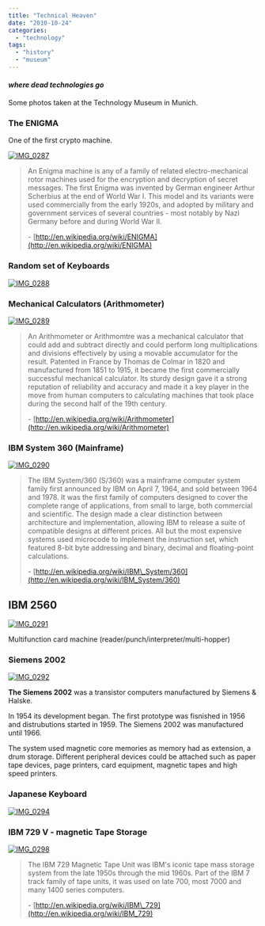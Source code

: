 ```yaml
---
title: "Technical Heaven"
date: "2010-10-24"
categories: 
  - "technology"
tags: 
  - "history"
  - "museum"
---
```


#### _where dead technologies go_

Some photos taken at the Technology Museum in Munich.

### The ENIGMA

One of the first crypto machine.

[![IMG_0287](images/IMG_0287_thumb.jpg "IMG_0287")](https://hitesh.in/wp-content/uploads/2010/TechnicalHeaven_845E/IMG_0287.jpg)

> An Enigma machine is any of a family of related electro-mechanical rotor machines used for the encryption and decryption of secret messages. The first Enigma was invented by German engineer Arthur Scherbius at the end of World War I. This model and its variants were used commercially from the early 1920s, and adopted by military and government services of several countries - most notably by Nazi Germany before and during World War II.
> 
> \- [http://en.wikipedia.org/wiki/ENIGMA](http://en.wikipedia.org/wiki/ENIGMA)

### Random set of Keyboards

[![IMG_0288](images/IMG_0288_thumb.jpg "IMG_0288")](https://hitesh.in/wp-content/uploads/2010/TechnicalHeaven_845E/IMG_0288.jpg)

### Mechanical Calculators (Arithmometer)

[![IMG_0289](images/IMG_0289_thumb.jpg "IMG_0289")](https://hitesh.in/wp-content/uploads/2010/TechnicalHeaven_845E/IMG_0289.jpg)

> An Arithmometer or Arithmomtre was a mechanical calculator that could add and subtract directly and could perform long multiplications and divisions effectively by using a movable accumulator for the result. Patented in France by Thomas de Colmar in 1820 and manufactured from 1851 to 1915, it became the first commercially successful mechanical calculator. Its sturdy design gave it a strong reputation of reliability and accuracy and made it a key player in the move from human computers to calculating machines that took place during the second half of the 19th century.
> 
> \- [http://en.wikipedia.org/wiki/Arithmometer](http://en.wikipedia.org/wiki/Arithmometer)

### IBM System 360 (Mainframe)

[![IMG_0290](images/IMG_0290_thumb.jpg "IMG_0290")](https://hitesh.in/wp-content/uploads/2010/TechnicalHeaven_845E/IMG_0290.jpg)

> The IBM System/360 (S/360) was a mainframe computer system family first announced by IBM on April 7, 1964, and sold between 1964 and 1978. It was the first family of computers designed to cover the complete range of applications, from small to large, both commercial and scientific. The design made a clear distinction between architecture and implementation, allowing IBM to release a suite of compatible designs at different prices. All but the most expensive systems used microcode to implement the instruction set, which featured 8-bit byte addressing and binary, decimal and floating-point calculations.
> 
> \- [http://en.wikipedia.org/wiki/IBM\_System/360](http://en.wikipedia.org/wiki/IBM_System/360)

## IBM 2560

[![IMG_0291](images/IMG_0291_thumb.jpg "IMG_0291")](https://hitesh.in/wp-content/uploads/2010/TechnicalHeaven_845E/IMG_0291.jpg)

Multifunction card machine (reader/punch/interpreter/multi-hopper)

### Siemens 2002

[![IMG_0292](images/IMG_0292_thumb.jpg "IMG_0292")](https://hitesh.in/wp-content/uploads/2010/TechnicalHeaven_845E/IMG_0292.jpg)

**The Siemens 2002** was a transistor computers manufactured by Siemens & Halske.

In 1954 its development began. The first prototype was fisnished in 1956 and distrubutions started in 1959. The Siemens 2002 was manufactured until 1966.

The system used magnetic core memories as memory had as extension, a drum storage. Different peripheral devices could be attached such as paper tape devices, page printers, card equipment, magnetic tapes and high speed printers.

### Japanese Keyboard

[![IMG_0294](images/IMG_0294_thumb.jpg "IMG_0294")](https://hitesh.in/wp-content/uploads/2010/TechnicalHeaven_845E/IMG_0294.jpg)

### IBM 729 V - magnetic Tape Storage

[![IMG_0298](images/IMG_0298_thumb.jpg "IMG_0298")](https://hitesh.in/wp-content/uploads/2010/TechnicalHeaven_845E/IMG_0298.jpg)

> The IBM 729 Magnetic Tape Unit was IBM's iconic tape mass storage system from the late 1950s through the mid 1960s. Part of the IBM 7 track family of tape units, it was used on late 700, most 7000 and many 1400 series computers.
> 
> \- [http://en.wikipedia.org/wiki/IBM\_729](http://en.wikipedia.org/wiki/IBM_729)
